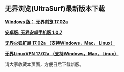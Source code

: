 ## 无界浏览(UltraSurf)最新版本下载

**[Windows 版： 无界浏览 17.02a](https://raw.githubusercontent.com/wujieliulan/download/master/u.zip)**

**[安卓版: 无界安卓手机版 1.0.7](https://raw.githubusercontent.com/wujieliulan/download/master/ultrasurf.apk)**

**[无界火狐扩展 17.02a （支持Windows，Mac， Linux）](https://raw.githubusercontent.com/wujieliulan/download/master/ultrasurf.apk)**

**[无界LinuxVPN 17.02a （支持Windows，Mac， Linux）](https://https://raw.githubusercontent.com/wujieliulan/download/master/ul)**

请大家收藏本页面，方便日后下载新版。
